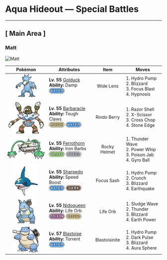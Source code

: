 # Aqua Hideout — Special Battles

---

## [ Main Area ]

### Matt

![Matt](../assets/important_trainers/matt.png "Matt")

| Pokémon | Attributes | Item | Moves |
|:-------:|------------|:----:|-------|
| ![Golduck](../../assets/sprites/golduck/front.gif "Golduck: Golduck is the fastest swimmer among all Pokémon. It swims effortlessly, even in a rough, stormy sea. It sometimes rescues people from wrecked ships floundering in high seas.") | **Lv. 55** [Golduck](../../pokemon/golduck.md)<br>**Ability:** Damp<br>![water](../../assets/types/water.png) | Wide Lens | 1. Hydro Pump<br>2. Blizzard<br>3. Focus Blast<br>4. Hypnosis |
| ![Barbaracle](../../assets/sprites/barbaracle/front.gif "Barbaracle: Barbaracle’s legs and hands have minds of their own, and they will move independently. But they usually follow the head’s orders.") | **Lv. 55** [Barbaracle](../../pokemon/barbaracle.md)<br>**Ability:** Tough Claws<br>![rock](../../assets/types/rock.png) ![water](../../assets/types/water.png) | Rindo Berry | 1. Razor Shell<br>2. X-Scissor<br>3. Cross Chop<br>4. Stone Edge |
| ![Ferrothorn](../../assets/sprites/ferrothorn/front.gif "Ferrothorn: They attach themselves to cave ceilings, firing steel spikes at targets passing beneath them.") | **Lv. 55** [Ferrothorn](../../pokemon/ferrothorn.md)<br>**Ability:** Iron Barbs<br>![grass](../../assets/types/grass.png) ![steel](../../assets/types/steel.png) | Rocky Helmet | 1. Thunder Wave<br>2. Power Whip<br>3. Poison Jab<br>4. Gyro Ball |
| ![Sharpedo](../../assets/sprites/sharpedo/front.gif "Sharpedo: Sharpedo can swim at speeds of up to 75 mph by jetting seawater out of its backside. This Pokémon’s drawback is its inability to swim long distances.") | **Lv. 55** [Sharpedo](../../pokemon/sharpedo.md)<br>**Ability:** Speed Boost<br>![water](../../assets/types/water.png) ![dark](../../assets/types/dark.png) | Focus Sash | 1. Hydro Pump<br>2. Crunch<br>3. Blizzard<br>4. Earthquake |
| ![Nidoqueen](../../assets/sprites/nidoqueen/front.gif "Nidoqueen: Nidoqueen’s body is encased in extremely hard scales. It is adept at sending foes flying with harsh tackles. This Pokémon is at its strongest when it is defending its young.") | **Lv. 55** [Nidoqueen](../../pokemon/nidoqueen.md)<br>**Ability:** Life Orb<br>![poison](../../assets/types/poison.png) ![ground](../../assets/types/ground.png) | Life Orb | 1. Sludge Wave<br>2. Thunder<br>3. Blizzard<br>4. Earth Power |
| ![Blastoise](../../assets/sprites/blastoise/front.gif "Blastoise: Blastoise has water spouts that protrude from its shell. The water spouts are very accurate. They can shoot bullets of water with enough accuracy to strike empty cans from a distance of over 160 feet.") | **Lv. 57** [Blastoise](../../pokemon/blastoise.md)<br>**Ability:** Torrent<br>![water](../../assets/types/water.png) | Blastoisinite | 1. Hydro Pump<br>2. Dark Pulse<br>3. Blizzard<br>4. Aura Sphere |

